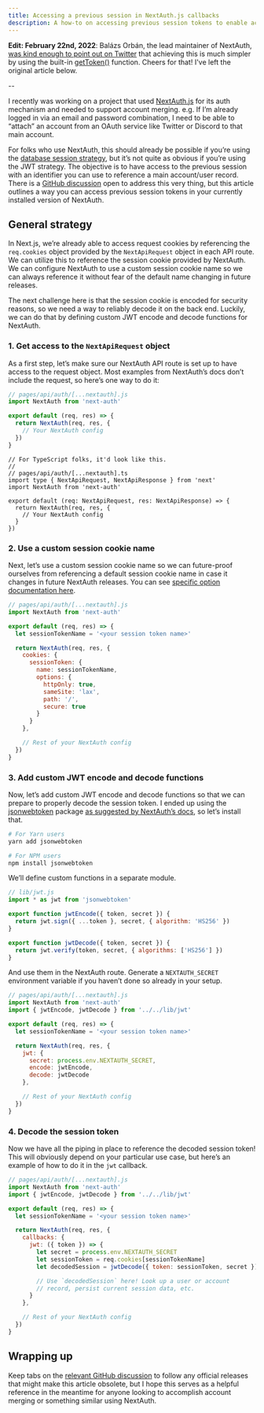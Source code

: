 ```yaml
---
title: Accessing a previous session in NextAuth.js callbacks
description: A how-to on accessing previous session tokens to enable account merging or something similar using NextAuth.js.
---
```


**Edit: February 22nd, 2022**: Balázs Orbán, the lead maintainer of NextAuth, [was kind enough to point out on Twitter](https://twitter.com/balazsorban44/status/1496322391059873796?s=20&t=k4AGaG_eh7gcPVJM4LhaDQ) that achieving this is much simpler by using the built-in [getToken()](https://next-auth.js.org/tutorials/securing-pages-and-api-routes#using-gettoken) function. Cheers for that! I've left the original article below.

--

I recently was working on a project that used [NextAuth.js](https://next-auth.js.org/) for its auth mechanism and needed to support account merging. e.g. If I’m already logged in via an email and password combination, I need to be able to “attach” an account from an OAuth service like Twitter or Discord to that main account.

For folks who use NextAuth, this should already be possible if you’re using the [database session strategy](https://next-auth.js.org/getting-started/upgrade-v4#session-strategy), but it’s not quite as obvious if you’re using the JWT strategy. The objective is to have access to the previous session with an identifier you can use to reference a main account/user record. There is a [GitHub discussion](https://github.com/nextauthjs/next-auth/discussions/3946) open to address this very thing, but this article outlines a way you can access previous session tokens in your currently installed version of NextAuth.

## General strategy

In Next.js, we’re already able to access request cookies by referencing the `req.cookies` object provided by the `NextApiRequest` object in each API route. We can utilize this to reference the session cookie provided by NextAuth. We can configure NextAuth to use a custom session cookie name so we can always reference it without fear of the default name changing in future releases.

The next challenge here is that the session cookie is encoded for security reasons, so we need a way to reliably decode it on the back end. Luckily, we can do that by defining custom JWT encode and decode functions for NextAuth.

### 1. Get access to the `NextApiRequest` object

As a first step, let’s make sure our NextAuth API route is set up to have access to the request object. Most examples from NextAuth’s docs don’t include the request, so here’s one way to do it:

```jsx
// pages/api/auth/[...nextauth].js
import NextAuth from 'next-auth'

export default (req, res) => {
  return NextAuth(req, res, {
    // Your NextAuth config
  })
}
```

```tsx
// For TypeScript folks, it'd look like this.
//
// pages/api/auth/[...nextauth].ts
import type { NextApiRequest, NextApiResponse } from 'next'
import NextAuth from 'next-auth'

export default (req: NextApiRequest, res: NextApiResponse) => {
  return NextAuth(req, res, {
    // Your NextAuth config
  }
})
```

### 2. Use a custom session cookie name

Next, let’s use a custom session cookie name so we can future-proof ourselves from referencing a default session cookie name in case it changes in future NextAuth releases. You can see [specific option documentation here](https://next-auth.js.org/configuration/options#cookies).

```jsx
// pages/api/auth/[...nextauth].js
import NextAuth from 'next-auth'

export default (req, res) => {
  let sessionTokenName = '<your session token name>'

  return NextAuth(req, res, {
    cookies: {
      sessionToken: {
        name: sessionTokenName,
        options: {
          httpOnly: true,
          sameSite: 'lax',
          path: '/',
          secure: true
        }
      }
    },

    // Rest of your NextAuth config
  })
}
```

### 3. Add custom JWT encode and decode functions

Now, let’s add custom JWT encode and decode functions so that we can prepare to properly decode the session token. I ended up using the [jsonwebtoken](https://www.npmjs.com/package/jsonwebtoken) package [as suggested by NextAuth’s docs](https://next-auth.js.org/adapters/dgraph#working-with-jwt-session-and-auth-directive), so let’s install that.

```bash
# For Yarn users
yarn add jsonwebtoken
```

```bash
# For NPM users
npm install jsonwebtoken
```

We’ll define custom functions in a separate module.

```jsx
// lib/jwt.js
import * as jwt from 'jsonwebtoken'

export function jwtEncode({ token, secret }) {
  return jwt.sign({ ...token }, secret, { algorithm: 'HS256' })
}

export function jwtDecode({ token, secret }) {
  return jwt.verify(token, secret, { algorithms: ['HS256'] })
}
```

And use them in the NextAuth route. Generate a `NEXTAUTH_SECRET` environment variable if you haven’t done so already in your setup.

```jsx
// pages/api/auth/[...nextauth].js
import NextAuth from 'next-auth'
import { jwtEncode, jwtDecode } from '../../lib/jwt'

export default (req, res) => {
  let sessionTokenName = '<your session token name>'

  return NextAuth(req, res, {
    jwt: {
      secret: process.env.NEXTAUTH_SECRET,
      encode: jwtEncode,
      decode: jwtDecode
    },

    // Rest of your NextAuth config
  })
}
```

### 4. Decode the session token

Now we have all the piping in place to reference the decoded session token! This will obviously depend on your particular use case, but here’s an example of how to do it in the `jwt` callback.

```jsx
// pages/api/auth/[...nextauth].js
import NextAuth from 'next-auth'
import { jwtEncode, jwtDecode } from '../../lib/jwt'

export default (req, res) => {
  let sessionTokenName = '<your session token name>'

  return NextAuth(req, res, {
    callbacks: {
      jwt: ({ token }) => {
        let secret = process.env.NEXTAUTH_SECRET
        let sessionToken = req.cookies[sessionTokenName]
        let decodedSession = jwtDecode({ token: sessionToken, secret })

        // Use `decodedSession` here! Look up a user or account
        // record, persist current session data, etc.
      }
    },

    // Rest of your NextAuth config
  })
}
```

## Wrapping up

Keep tabs on the [relevant GitHub discussion](https://github.com/nextauthjs/next-auth/discussions/3946) to follow any official releases that might make this article obsolete, but I hope this serves as a helpful reference in the meantime for anyone looking to accomplish account merging or something similar using NextAuth.
